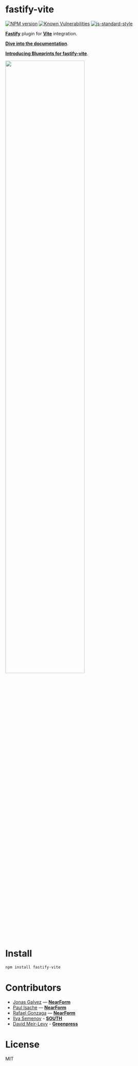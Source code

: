 # fastify-vite

[![NPM version](https://img.shields.io/npm/v/fastify-vite.svg?style=flat)](https://www.npmjs.com/package/fastify-vite)
[![Known Vulnerabilities](https://snyk.io/test/github/terixjs/fastify-vite/badge.svg)](https://snyk.io/test/github/terixjs/fastify-vite)
[![js-standard-style](https://img.shields.io/badge/code%20style-standard-brightgreen.svg?style=flat)](https://standardjs.com/)

[**Fastify**][fastify] plugin for [**Vite**][vite] integration. 

**[Dive into the documentation](https://fastify-vite.dev/)**.

**[Introducing Blueprints for fastify-vite](https://www.youtube.com/watch?v=IEgev8aC8AE)**. 

<a href="https://fastify-vite.dev"><img width="70%" src="https://user-images.githubusercontent.com/12291/140742728-9aab5ae1-faa9-4bb8-b467-19c7e6072bcd.png"></a>

[fastify]: http://fastify.io/
[vite]: http://vitejs.dev/

[slides]: https://docs.google.com/presentation/d/1416uSrpQe36EXS2z3Ry_HutQbuSImHqdsZJsyY1B0bI/
[video]: https://www.youtube.com/watch?v=EuvcVD0oKCA&t=2s

# Install

```bash
npm install fastify-vite
```

# Contributors

- [Jonas Galvez](https://twitter.com/anothergalvez) — **[NearForm](https://nearform.com)**
- [Paul Isache](https://twitter.com/paul_isache) — **[NearForm](https://nearform.com)**
- [Rafael Gonzaga](https://twitter.com/_rafaelgss) — **[NearForm](https://nearform.com)**
- [Ilya Semenov](https://github.com/IlyaSemenov) - **[SOUTH](https://south.io)**
- [David Meir-Levy](https://github.com/davidmeirlevy) - **[Greenpress](https://github.com/greenpress/greenpress)**

# License

MIT

